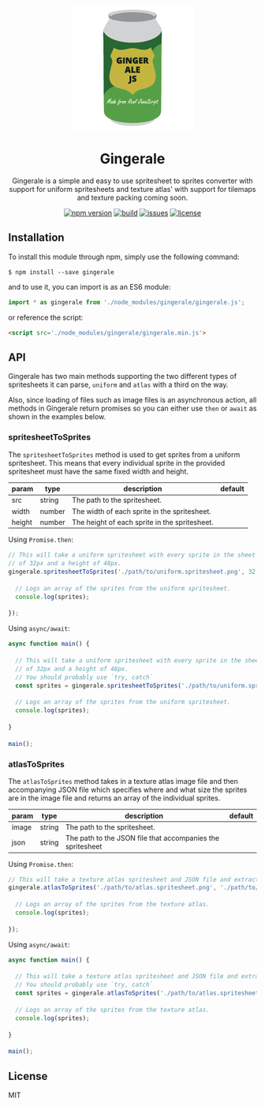 <p align="center">
  <img width="250" height="250" src="./gingerale.png">
</p>

<h1 align="center">Gingerale</h1>

<p align="center">Gingerale is a simple and easy to use spritesheet to sprites converter with support for uniform spritesheets and texture atlas' with support for tilemaps and texture packing coming soon.<p>

<div align="center">
  <a href="https://badge.fury.io/js/gingerale"><img src="https://badge.fury.io/js/gingerale.svg" alt="npm version" height="18"></a>
  <a href="https://badge.fury.io/js/gingerale"><img src="https://img.shields.io/badge/build-passing-brightgreen.svg" alt="build" height="18"></a>
  <a href="https://badge.fury.io/js/gingerale"><img src="https://img.shields.io/github/issues/robertcorponoi/gingerale.svg" alt="issues" height="18"></a>
  <a href="https://badge.fury.io/js/gingerale"><img src="https://img.shields.io/github/license/robertcorponoi/gingerale.svg" alt="license" height="18"></a>
</div>

## **Installation**

To install this module through npm, simply use the following command:

```
$ npm install --save gingerale
```

and to use it, you can import is as an ES6 module:

```js
import * as gingerale from './node_modules/gingerale/gingerale.js';
```

or reference the script:

```html
<script src='./node_modules/gingerale/gingerale.min.js'>
```

## **API**

Gingerale has two main methods supporting the two different types of spritesheets it can parse, `uniform` and `atlas` with a third on the way.

Also, since loading of files such as image files is an asynchronous action, all methods in Gingerale return promises so you can either use `then` or `await` as shown in the examples below.

### **spritesheetToSprites**

The `spritesheetToSprites` method is used to get sprites from a uniform spritesheet. This means that every individual sprite in the provided spritesheet must have the same fixed width and height.

| param  | type   | description                                   | default |
|--------|--------|-----------------------------------------------|---------|
| src    | string | The path to the spritesheet.                  |         |
| width  | number | The width of each sprite in the spritesheet.  |         |
| height | number | The height of each sprite in the spritesheet. |         |


Using `Promise.then`:

```js
// This will take a uniform spritesheet with every sprite in the sheet having a width
// of 32px and a height of 48px.
gingerale.spritesheetToSprites('./path/to/uniform.spritesheet.png', 32, 48).then((sprites) => {

  // Logs an array of the sprites from the uniform spritesheet.
  console.log(sprites);

});

```

Using `async/await`:

```js
async function main() {

  // This will take a uniform spritesheet with every sprite in the sheet having a width
  // of 32px and a height of 48px.
  // You should probably use `try, catch`
  const sprites = gingerale.spritesheetToSprites('./path/to/uniform.spritesheet.png', 32, 48).catch((err) => console.log(err));

  // Logs an array of the sprites from the uniform spritesheet.
  console.log(sprites);

}

main();
```

### **atlasToSprites**

The `atlasToSprites` method takes in a texture atlas image file and then accompanying JSON file which specifies where and what size the sprites are in the image file and returns an array of the individual sprites.

| param | type   | description                                                | default |
|-------|--------|------------------------------------------------------------|---------|
| image | string | The path to the spritesheet.                               |         |
| json  | string | The path to the JSON file that accompanies the spritesheet |         |


Using `Promise.then`:

```js
// This will take a texture atlas spritesheet and JSON file and extract the sprites.
gingerale.atlasToSprites('./path/to/atlas.spritesheet.png', './path/to/atlas.reference.json').then((sprites) => {

  // Logs an array of the sprites from the texture atlas.
  console.log(sprites);

});

```

Using `async/await`:

```js
async function main() {

  // This will take a texture atlas spritesheet and JSON file and extract the sprites.
  // You should probably use `try, catch`
  const sprites = gingerale.atlasToSprites('./path/to/atlas.spritesheet.png', './path/to/atlas.reference.json').catch((err) => console.log(err));

  // Logs an array of the sprites from the texture atlas.
  console.log(sprites);

}

main();
```

## **License**

MIT